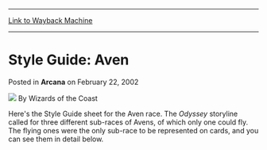 
---
[Link to Wayback Machine](https://web.archive.org/web/20210429035501/https://magic.wizards.com/en/articles/archive/arcana/style-guide-aven-2002-02-22)

[_metadata_:author]:- "Wizards of the Coast"
[_metadata_:description]:- "Here's the Style Guide sheet for the Aven race. The Odyssey storyline called for three different sub-races of Avens, of which only one could fly. The flying ones were the only sub-race to be represented on cards, and you can see them in detail below."
[_metadata_:generator]:- "Drupal 7 (http://drupal.org)"
[_metadata_:node]:- "605701"
[_metadata_:publish_date]:- "2002-02-22"
[_metadata_:source]:- "div-main-content"
[_metadata_:title]:- "Style Guide: Aven"
[_metadata_:wayback_capture_timestamp]:- "2021-04-29 03:55:01"
[_metadata_:wayback_raw_url]:- "https://web.archive.org/web/20210429035501id_/https://magic.wizards.com/en/articles/archive/arcana/style-guide-aven-2002-02-22"
[_metadata_:wayback_url]:- "https://magic.wizards.com/en/articles/archive/arcana/style-guide-aven-2002-02-22"
---


Style Guide: Aven
=================



 Posted in **Arcana**
 on February 22, 2002 






![](https://media.magic.wizards.com/styles/auth_small/public/images/person/wizards_author.jpg)
By Wizards of the Coast











Here's the Style Guide sheet for the Aven race. The *Odyssey* storyline called for three different sub-races of Avens, of which only one could fly. The flying ones were the only sub-race to be represented on cards, and you can see them in detail below.







